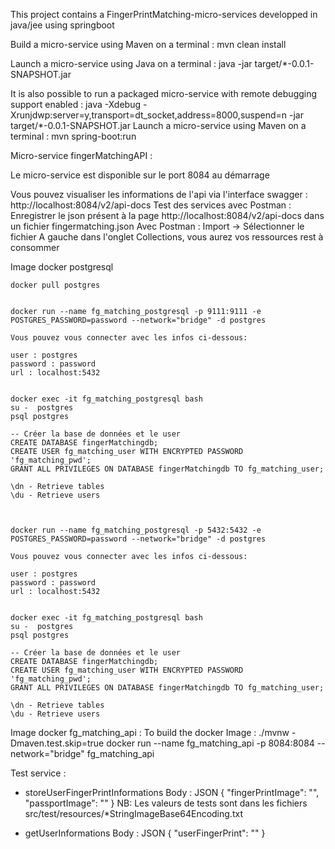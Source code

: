 This project contains a FingerPrintMatching-micro-services developped in java/jee using springboot

Build a micro-service using Maven on a terminal : mvn clean install

Launch a micro-service using Java on a terminal : java -jar target/\*-0.0.1-SNAPSHOT.jar

It is also possible to run a packaged micro-service with remote debugging support enabled :
java -Xdebug -Xrunjdwp:server=y,transport=dt_socket,address=8000,suspend=n -jar target/\*-0.0.1-SNAPSHOT.jar
Launch a micro-service using Maven on a terminal : mvn spring-boot:run

Micro-service fingerMatchingAPI :

Le micro-service est disponible sur le port 8084 au démarrage

Vous pouvez visualiser les informations de l'api via l'interface swagger :
http://localhost:8084/v2/api-docs
Test des services avec Postman :
Enregistrer le json présent à la page http://localhost:8084/v2/api-docs dans un fichier
fingermatching.json
Avec Postman : Import -> Sélectionner le fichier
A gauche dans l'onglet Collections, vous aurez vos ressources rest à consommer

Image docker postgresql

    docker pull postgres


	docker run --name fg_matching_postgresql -p 9111:9111 -e POSTGRES_PASSWORD=password --network="bridge" -d postgres

    Vous pouvez vous connecter avec les infos ci-dessous:

	user : postgres
	password : password
	url : localhost:5432
	
	
	docker exec -it fg_matching_postgresql bash 
    su -  postgres
    psql postgres

	-- Créer la base de données et le user
	CREATE DATABASE fingerMatchingdb;
	CREATE USER fg_matching_user WITH ENCRYPTED PASSWORD 'fg_matching_pwd';
	GRANT ALL PRIVILEGES ON DATABASE fingerMatchingdb TO fg_matching_user;
	
	\dn - Retrieve tables
	\du - Retrieve users
	
	

    docker run --name fg_matching_postgresql -p 5432:5432 -e POSTGRES_PASSWORD=password --network="bridge" -d postgres

    Vous pouvez vous connecter avec les infos ci-dessous:

    user : postgres
    password : password
    url : localhost:5432


    docker exec -it fg_matching_postgresql bash
    su -  postgres
    psql postgres

    -- Créer la base de données et le user
    CREATE DATABASE fingerMatchingdb;
    CREATE USER fg_matching_user WITH ENCRYPTED PASSWORD 'fg_matching_pwd';
    GRANT ALL PRIVILEGES ON DATABASE fingerMatchingdb TO fg_matching_user;

    \dn - Retrieve tables
    \du - Retrieve users
Image docker fg_matching_api :
To build the docker Image : ./mvnw -Dmaven.test.skip=true
docker run --name fg_matching_api -p 8084:8084 --network="bridge" fg_matching_api

Test service :

- storeUserFingerPrintInformations
  Body : JSON
  {
  "fingerPrintImage": "",
  "passportImage": ""
  }
  NB: Les valeurs de tests sont dans les fichiers src/test/resources/\*StringImageBase64Encoding.txt



- getUserInformations
  Body : JSON
  {
  "userFingerPrint": ""
  }
